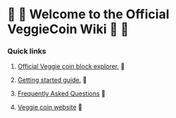 # :tomato: :sweet_potato: Welcome to the Official VeggieCoin Wiki :corn: :eggplant:

### Quick links

1. [Official Veggie coin block explorer.](http://explorer.veggiecoin.io/) :strawberry:

2. [Getting started guide.](/getting_started/Getting_Started.md) :peach: 

3. [Frequently Asked Questions](/faq/Frequently-Asked-Questions.md) :pear:

4. [Veggie coin website](https://www.veggiecoin.io/) :watermelon:
